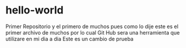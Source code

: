 # hello-world
Primer Repositorio y el primero de muchos
pues como lo dije este es el primer archivo de muchos por lo cual Git Hub  sera una herramienta que utilizare en mi dia a dia
Este es un cambio de prueba
